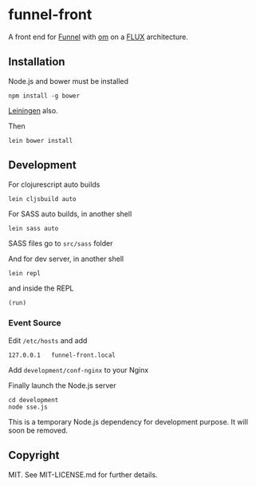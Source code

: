 funnel-front
============

A front end for [Funnel](https://github.com/AF83/funnel) with
[om](https://github.com/swannodette/om)
on a [FLUX](http://facebook.github.io/react/docs/flux-overview.html)
architecture.

Installation
------------

Node.js and bower must be installed

```shell
npm install -g bower
```

[Leiningen](http://leiningen.org/) also.

Then

```shell
lein bower install
```


Development
-----------

For clojurescript auto builds

```shell
lein cljsbuild auto
```

For SASS auto builds, in another shell

```shell
lein sass auto
```

SASS files go to `src/sass` folder

And for dev server, in another shell

```shell
lein repl
```

and inside the REPL

```clojure
(run)
```

### Event Source

Edit `/etc/hosts` and add

```
127.0.0.1	funnel-front.local
```

Add `development/conf-nginx` to your Nginx

Finally launch the Node.js server

```shell
cd development
node sse.js
```

This is a temporary Node.js dependency for development purpose.
It will soon be removed.

Copyright
---------

MIT. See MIT-LICENSE.md for further details.
